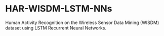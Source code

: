 # HAR-WISDM-LSTM-NNs
Human Activity Recognition on the Wireless Sensor Data Mining (WISDM) dataset using LSTM Recurrent Neural Networks.
